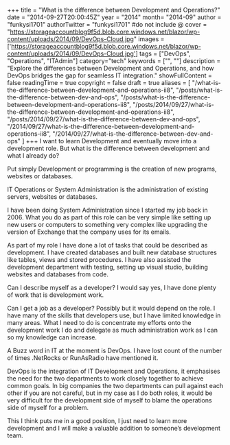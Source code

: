 +++
title = "What is the difference between Development and Operations?"
date = "2014-09-27T20:00:45Z"
year = "2014"
month= "2014-09"
author = "funkysi1701"
authorTwitter = "funkysi1701" #do not include @
cover = "https://storageaccountblog9f5d.blob.core.windows.net/blazor/wp-content/uploads/2014/09/DevOps-Cloud.jpg"
images = ['https://storageaccountblog9f5d.blob.core.windows.net/blazor/wp-content/uploads/2014/09/DevOps-Cloud.jpg']
tags = ["DevOps", "Operations", "ITAdmin"]
category="tech"
keywords = ["", ""]
description = "Explore the differences between Development and Operations, and how DevOps bridges the gap for seamless IT integration."
showFullContent = false
readingTime = true
copyright = false
draft = true
aliases = [
    "/what-is-the-difference-between-development-and-operations-ii8",
    "/posts/what-is-the-difference-between-dev-and-ops",
    "/posts/what-is-the-difference-between-development-and-operations-ii8",
    "/posts/2014/09/27/what-is-the-difference-between-development-and-operations-ii8",
    "/posts/2014/09/27/what-is-the-difference-between-dev-and-ops",
    "/2014/09/27/what-is-the-difference-between-development-and-operations-ii8",
    "/2014/09/27/what-is-the-difference-between-dev-and-ops"
]
+++
I want to learn Development and eventually move into a development role. But what is the difference between development and what I already do?

Put simply Development or programming is the creation of new programs, websites or databases.

IT Operations or System Administration is the administration of existing servers, websites or databases.

I have been doing System Administration since I started my job back in 2006. What you do as part of this role can be very simple like setting up new users or computers to something very complex like upgrading the version of Exchange that the company uses for its emails.

As part of my role I have done a lot of tasks that could be described as development. I have created databases and built new database structures like tables, views and stored procedures. I have also assisted the development department with testing, setting up visual studio, building websites and databases from code.

Can I describe myself as a developer? I would say yes, I have done plenty of work that is development work.

Can I get a job as a developer? Possibly but it would depend on the role. I have many of the skills that developers use, but I have limited knowledge in many areas. What I need to do is concentrate my efforts onto the development work I do and delegate as much administration work as I can so my knowledge can increase.

A Buzz word in IT at the moment is DevOps. I have lost count of the number of times .NetRocks or RunAsRadio have mentioned it.

DevOps is the integration of IT Development and Operations, it emphasises the need for the two departments to work closely together to achieve common goals. In big companies the two departments can pull against each other if you are not careful, but in my case as I do both roles, it would be very difficult for the development side of myself to blame the operations side of myself for a problem.

This I think puts me in a good position, I just need to learn more development and I will make a valuable addition to someone’s development team.
